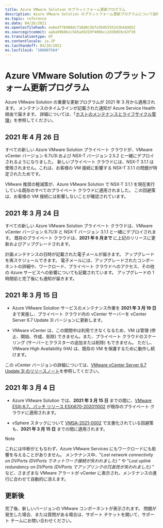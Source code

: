 ```yaml
---
title: Azure VMware Solution のプラットフォーム更新プログラム
description: Azure VMware Solution のプラットフォーム更新プログラムについて説明します。
ms.topic: reference
ms.date: 04/26/2021
ms.openlocfilehash: ea6edff8408dc710d8c5bfe3b95555243b4ddd52
ms.sourcegitcommit: aaba99b8b1c545ad5d19f400bcc2d30d59c63f39
ms.translationtype: HT
ms.contentlocale: ja-JP
ms.lasthandoff: 04/26/2021
ms.locfileid: "108007504"
---
```

# <a name="platform-updates-for-azure-vmware-solution"></a>Azure VMware Solution のプラットフォーム更新プログラム

Azure VMware Solution の重要な更新プログラムが 2021 年 3 月から適用されます。 メンテナンスのタイムラインが記載された通知が Azure Service Health 経由で届きます。 詳細については、「[ホストのメンテナンスとライフサイクル管理](concepts-private-clouds-clusters.md#host-maintenance-and-lifecycle-management)」を参照してください。

## <a name="april-26-2021"></a>2021 年 4 月 26 日
すべての新しい Azure VMware Solution プライベート クラウドが、VMware vCenter バージョン 6.7U3l および NSX-T バージョン 2.5.2 と一緒にデプロイされるようになりました。 新しいプライベート クラウドには、NSX-T 3.1.1 は使用されません。これは、お客様の VM 接続に影響する NSX-T 3.1.1 の問題が特定されたためです。 

VMware 推奨の軽減策が、Azure VMware Solution で NSX-T 3.1.1 を現在実行している既存のすべてのプライベート クラウドに適用されました。 この回避策は、お客様の VM 接続には影響しないことが確認されています。

## <a name="march-24-2021"></a>2021 年 3 月 24 日
すべての新しい Azure VMware Solution プライベート クラウドは、VMware vCenter バージョン 6.7U3l と NSX-T バージョン 3.1.1 と一緒にデプロイされます。 既存のプライベート クラウドは、**2021 年 6 月まで** に上記のリリースに更新およびアップグレードされます。

計画メンテナンスの日時が記載された電子メールが届きます。 アップグレードを再スケジュールできます。 電子メールには、アップグレードされたコンポーネントの詳細や、ワークロード、プライベート クラウドへのアクセス、その他の Azure サービスへの影響についても記載されています。  アップグレードの 1 時間前と完了後にも通知が届きます。

## <a name="march-15-2021"></a>2021 年 3 月 15 日 

- Azure VMware Solution サービスのメンテナンス作業を **2021 年 3 月 19 日** まで実施し、プライベート クラウド内の vCenter サーバーを vCenter Server 6.7 Update 3l バージョンに更新します。

- VMware vCenter は、この期間中は利用できなくなるため、VM は管理 (停止、開始、作成、削除) できません。また、プライベート クラウドのスケーリング (サーバーとクラスターの追加または削除) もできません。 ただし、VMware High Availability (HA) は、既存の VM を保護するために動作し続けます。 
 
この vCenter バージョンの詳細については、[VMware vCenter Server 6.7 Update 3l のリリースノート](https://docs.vmware.com/en/VMware-vSphere/6.7/rn/vsphere-vcenter-server-67u3l-release-notes.html)を参照してください。

## <a name="march-4-2021"></a>2021 年 3 月 4 日

- Azure VMware Solution では、**2021 年 3 月 15 日** までの間に、[VMware ESXi 6.7、パッチ リリース ESXi670-202011002](https://docs.vmware.com/en/VMware-vSphere/6.7/rn/esxi670-202011002.html) が既存のプライベート クラウドに適用されます。

- vSphere スタックについて [VMSA-2021-0002](https://www.vmware.com/security/advisories/VMSA-2021-0002.html) で文書化されている回避策も、**2021 年 3 月 15 日** までの間に適用されます。

>[!NOTE]
>これには中断がともなわず、Azure VMware Services にもワークロードにも影響を与えることがありません。 メンテナンス中、"_Lost network connectivity on DVPorts (DVPorts でネットワーク接続が失われました)_ " や "_Lost uplink redundancy on DVPorts (DVPorts でアップリンクの冗長性が失われました)_ " など、さまざまな VMware アラートが vCenter に表示され、メンテナンスの進行に合わせて自動的に消えます。

## <a name="post-update"></a>更新後
完了後、新しいバージョンの VMware コンポーネントが表示されます。 問題が発生した場合、または質問がある場合は、サポート チケットを開いて、サポート チームにお問い合わせください。
